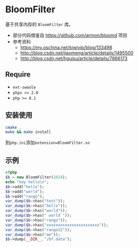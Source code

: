 # BloomFilter
基于共享内存的 `BloomFilter` 库。

* 部分代码借鉴自 <https://github.com/armon/bloomd> 项目
* 参考资料
  * <https://my.oschina.net/kiwivip/blog/133498>
  * <http://blog.csdn.net/jiaomeng/article/details/1495500>
  * <http://blog.csdn.net/hguisu/article/details/7866173>

## Require

* `ext-swoole`
* `phpx >= 2.0`
* `php >= 8.1`

## 安装使用

```bash
cmake .
make && make install
```

到`php.ini`添加`extension=BloomFilter.so`

## 示例

```php
<?php
$b = new BloomFilter(1024);
echo "key hello\n";
$b->add("hello");
$b->add("world");
$b->add("rango");
var_dump($b->has("test"));
var_dump($b->has("hello"));
var_dump($b->has("world"));
var_dump($b->has(" world "));
var_dump($b->has("rango"));
var_dump($b->has("xxxxxxxxxxxxxxxxxxxxxxx"));
var_dump($b->has("rango12"));
var_dump($b->has("me"));
$b->dump(__DIR__."/bf.data");
```
